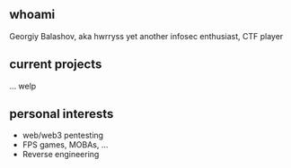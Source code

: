 ## whoami
Georgiy Balashov, aka hwrryss
yet another infosec enthusiast, CTF player

## current projects
...
welp

## personal interests
- web/web3 pentesting
- FPS games, MOBAs, ... 
- Reverse engineering

<!--
**hwrryss/hwrryss** is a ✨ _special_ ✨ repository because its `README.md` (this file) appears on your GitHub profile.

Here are some ideas to get you started:

- 🔭 I’m currently working on ...
- 🌱 I’m currently learning ...
- 👯 I’m looking to collaborate on ...
- 🤔 I’m looking for help with ...
- 💬 Ask me about ...
- 📫 How to reach me: ...
- 😄 Pronouns: ...
- ⚡ Fun fact: ...
-->

